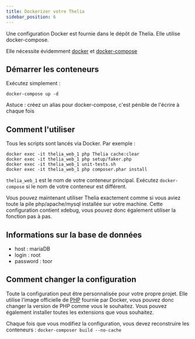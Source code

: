 ```yaml
---
title: Dockerizer votre Thelia
sidebar_position: 6
---
```


Une configuration Docker est fournie dans le dépôt de Thelia. Elle utilise docker-compose.

Elle nécessite évidemment [docker](https://docker.com/) et [docker-compose](http://docs.docker.com/compose/)

## Démarrer les conteneurs

Exécutez simplement :

```
docker-compose up -d
```

Astuce : créez un alias pour docker-compose, c'est pénible de l'écrire à chaque fois

## Comment l'utiliser

Tous les scripts sont lancés via Docker. Par exemple :

```
docker exec -it thelia_web_1 php Thelia cache:clear
docker exec -it thelia_web_1 php setup/faker.php
docker exec -it thelia_web_1 unit-tests.sh
docker exec -it thelia_web_1 php composer.phar install
```

```thelia_web_1``` est le nom de votre conteneur principal. Exécutez ```docker-compose``` si le nom de votre conteneur est différent.

Vous pouvez maintenant utiliser Thelia exactement comme si vous aviez toute la pile php/apache/mysql installée sur votre machine. Cette configuration contient xdebug, vous pouvez donc également utiliser la fonction pas à pas.

## Informations sur la base de données

* host : mariaDB
* login : root
* password : toor


## Comment changer la configuration

Toute la configuration peut être personnalisée pour votre propre projet. Elle utilise l'image officielle de [PHP](https://hub.docker.com/_/php/) fournie par Docker, vous pouvez donc changer la version de PHP comme vous le souhaitez.
Vous pouvez également installer toutes les extensions que vous souhaitez.

Chaque fois que vous modifiez la configuration, vous devez reconstruire les conteneurs : ```docker-composer build --no-cache```
